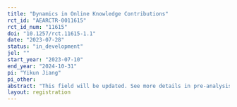 ```yaml
---
title: "Dynamics in Online Knowledge Contributions"
rct_id: "AEARCTR-0011615"
rct_id_num: "11615"
doi: "10.1257/rct.11615-1.1"
date: "2023-07-28"
status: "in_development"
jel: ""
start_year: "2023-07-10"
end_year: "2024-10-31"
pi: "Yikun Jiang"
pi_other:
abstract: "This field will be updated. See more details in pre-analysis plan."
layout: registration
---
```


